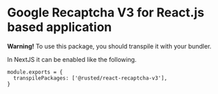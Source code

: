 # Google Recaptcha V3 for React.js based application
**Warning!** To use this package, you should transpile it with your bundler.

In NextJS it can be enabled like the following.
```
module.exports = {
  transpilePackages: ['@rusted/react-recaptcha-v3'],
}
``` 
